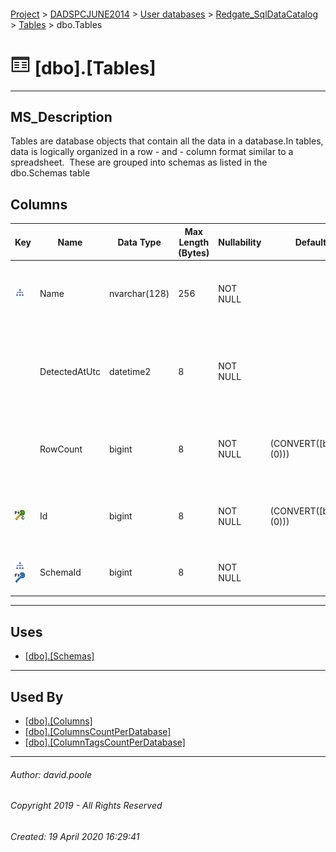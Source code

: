 #### 

[Project](../../../../index.md) > [DADSPCJUNE2014](../../../index.md) > [User databases](../../index.md) > [Redgate_SqlDataCatalog](../index.md) > [Tables](Tables.md) > dbo.Tables

# ![Tables](../../../../Images/Table32.png) [dbo].[Tables]

---

## <a name="#description"></a>MS_Description

Tables are database objects that contain all the data in a database.In tables, data is logically organized in a row - and - column format similar to a spreadsheet.  These are grouped into schemas as listed in the dbo.Schemas table

## <a name="#columns"></a>Columns

| Key | Name | Data Type | Max Length (Bytes) | Nullability | Default | Description |
|---|---|---|---|---|---|---|
| [![Indexes IX_Tables_SchemaId_Name](../../../../Images/Index.png)](#indexes) | Name | nvarchar(128) | 256 | NOT NULL |  | _The name of the table as it appears within the database schema._ |
|  | DetectedAtUtc | datetime2 | 8 | NOT NULL |  | _The timestamp for when a scan activity identified the information to generate the record_ |
|  | RowCount | bigint | 8 | NOT NULL | (CONVERT([bigint],(0))) | _The approximate number of records within the table._ |
| [![Cluster Primary Key PK_Tables: Id](../../../../Images/pkcluster.png)](#indexes) | Id | bigint | 8 | NOT NULL | (CONVERT([bigint],(0))) | _The clustered primary key that uniquely identifies the dbo.Tables record._ |
| [![Indexes IX_Tables_SchemaId_Name](../../../../Images/Index.png)](#indexes)[![Foreign Keys FK_Tables_Schemas_SchemaId: [dbo].[Schemas].SchemaId](../../../../Images/fk.png)](#foreignkeys) | SchemaId | bigint | 8 | NOT NULL |  | _Join to Id column in the dbo.Schemas table._ |


---

## <a name="#uses"></a>Uses

* [[dbo].[Schemas]](Schemas.md)


---

## <a name="#usedby"></a>Used By

* [[dbo].[Columns]](Columns.md)
* [[dbo].[ColumnsCountPerDatabase]](../Views/ColumnsCountPerDatabase.md)
* [[dbo].[ColumnTagsCountPerDatabase]](../Views/ColumnTagsCountPerDatabase.md)


---

###### Author:  david.poole

###### Copyright 2019 - All Rights Reserved

###### Created: 19 April 2020 16:29:41

